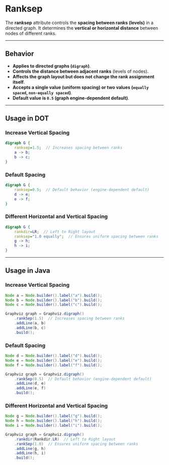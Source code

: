 # Ranksep

The **ranksep** attribute controls the **spacing between ranks (levels)** in a directed graph. It determines the **vertical or horizontal distance** between nodes of different ranks.

------

## **Behavior**

- **Applies to directed graphs (`digraph`)**.
- **Controls the distance between adjacent ranks** (levels of nodes).
- **Affects the graph layout but does not change the rank assignment itself**.
- **Accepts a single value (uniform spacing) or two values (`equally spaced`, `non-equally spaced`)**.
- **Default value is `0.5` (graph engine-dependent default)**.

------

## **Usage in DOT**

### **Increase Vertical Spacing**

```dot
digraph G {
    ranksep=1.5;  // Increases spacing between ranks
    a -> b;
    b -> c;
}
```

### **Default Spacing**

```dot
digraph G {
    ranksep=0.5;  // Default behavior (engine-dependent default)
    d -> e;
    e -> f;
}
```

### **Different Horizontal and Vertical Spacing**

```dot
digraph G {
    rankdir=LR;  // Left to Right layout
    ranksep="1.0 equally";  // Ensures uniform spacing between ranks
    g -> h;
    h -> i;
}
```

------

## **Usage in Java**

### **Increase Vertical Spacing**

```java
Node a = Node.builder().label("a").build();
Node b = Node.builder().label("b").build();
Node c = Node.builder().label("c").build();

Graphviz graph = Graphviz.digraph()
    .rankSep(1.5)  // Increases spacing between ranks
    .addLine(a, b)
    .addLine(b, c)
    .build();
```

### **Default Spacing**

```java
Node d = Node.builder().label("d").build();
Node e = Node.builder().label("e").build();
Node f = Node.builder().label("f").build();

Graphviz graph = Graphviz.digraph()
    .rankSep(0.5)  // Default behavior (engine-dependent default)
    .addLine(d, e)
    .addLine(e, f)
    .build();
```

### **Different Horizontal and Vertical Spacing**

```java
Node g = Node.builder().label("g").build();
Node h = Node.builder().label("h").build();
Node i = Node.builder().label("i").build();

Graphviz graph = Graphviz.digraph()
    .rankdir(Rankdir.LR)  // Left to Right layout
    .rankSep(1.0)  // Ensures uniform spacing between ranks
    .addLine(g, h)
    .addLine(h, i)
    .build();
```